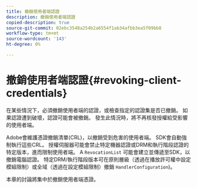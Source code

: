 ```yaml
---
title: 撤銷使用者端認證
description: 撤銷使用者端認證
copied-description: true
source-git-commit: 02ebc3548a254b2a6554f1ab34afbb3ea5f09bb8
workflow-type: tm+mt
source-wordcount: '143'
ht-degree: 0%

---
```


# 撤銷使用者端認證{#revoking-client-credentials}

在某些情況下，必須撤銷使用者端的認證，或檢查指定的認證集是否已撤銷。 如果認證遭到破壞，認證可能會被撤銷。 發生此情況時，將不再核發授權給受影響的使用者端。

Adobe會維護憑證撤銷清單(CRL)，以撤銷受到危害的使用者端。 SDK會自動強制執行這些CRL。 授權伺服器可能會禁止特定機器認證或DRM和執行階段認證的特定版本，進而限制使用者端。 A `RevocationList` 可能會建立並傳遞至SDK，以撤銷電腦認證。 特定DRM/執行階段版本可在原則層級（透過在播放許可權中設定模組限制）或全域（透過在設定模組限制）撤銷 `HandlerConfiguration`)。

本章的討論將集中於撤銷使用者端憑證。
